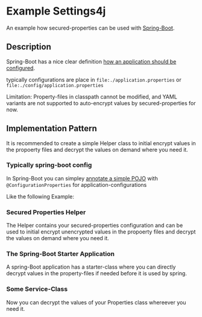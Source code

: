 # Example Settings4j

An example how secured-properties can be used with [Spring-Boot](https://spring.io/).

<!-- MACRO{toc} -->

## Description

Spring-Boot has a nice clear definition [how an application should be configured](https://docs.spring.io/spring-boot/docs/current/reference/html/boot-features-external-config.html).

typically configurations are place in `file:./application.properties` or `file:./config/application.properties`

Limitation: Property-files in classpath cannot be modified, and YAML variants are not supported to auto-encrypt values by secured-properties for now. 
  
## Implementation Pattern

It is recommended to create a simple Helper class to initial encrypt values in the propoerty files and decrypt the values on demand where you need it.

### Typically spring-boot config

In Spring-Boot you can simpley [annotate a simple POJO](https://docs.spring.io/spring-boot/docs/2.1.8.RELEASE/reference/html/configuration-metadata.html#configuration-metadata-annotation-processor) with `@ConfigurationProperties` for application-configurations

Like the following Example:

<!-- MACRO{snippet|id=configExample|file=src/test/java/net/brabenetz/lib/securedproperties/snippets/SpringBootTestProperties.java} -->

### Secured Properties Helper

The Helper contains your secured-properties configuration and can be used to initial encrypt unencrypted values in the propoerty files and decrypt the values on demand where you need it.

<!-- MACRO{snippet|id=configExample|file=src/test/java/net/brabenetz/lib/securedproperties/snippets/SpringBootSecuredPropertiesHelper.java} -->

### The Spring-Boot Starter Application

A spring-Boot application has a starter-class where you can directly decrypt values in the property-files if needed before it is used by spring.

<!-- MACRO{snippet|id=configExample|file=src/test/java/net/brabenetz/lib/securedproperties/snippets/SpringBootStarterApplication.java} -->

### Some Service-Class

Now you can decrypt the values of your Properties class whereever you need it.

<!-- MACRO{snippet|id=configExample|file=src/test/java/net/brabenetz/lib/securedproperties/snippets/SpringBootTestService.java} -->
